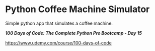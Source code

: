 # Python Coffee Machine Simulator

Simple python app that simulates a coffee machine.

***100 Days of Code: The Complete Python Pro Bootcamp - Day 15***

https://www.udemy.com/course/100-days-of-code

